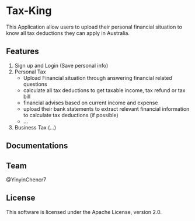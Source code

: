 # Tax-King

This Application allow users to upload their personal financial situation to know all tax deductions they can apply in Australia.

## **Features**
1. Sign up and Login (Save personal info)
2. Personal Tax
   - Upload Financial situation through answering financial related questions
   - calculate all tax deductions to get taxable income, tax refund or tax bill
   - financial advises based on current income and expense
   - upload their bank statements to extract relevant financial information to calculate tax deductions (if possible)
   - ...
3. Business Tax (...)

## **Documentations**


## **Team**

@YinyinChencr7


## **License**
This software is licensed under the Apache License, version 2.0.
